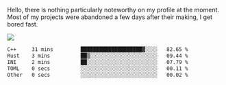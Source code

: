 Hello, there is nothing particularly noteworthy on my profile at the moment.
Most of my projects were abandoned a few days after their making, I get bored fast.

![](http://github-profile-summary-cards.vercel.app/api/cards/profile-details?username=devgksx&theme=github_dark)

<!--START_SECTION:waka-->

```txt
C++     31 mins         ████████████████████▓░░░░   82.65 %
Rust    3 mins          ██▒░░░░░░░░░░░░░░░░░░░░░░   09.44 %
INI     2 mins          ██░░░░░░░░░░░░░░░░░░░░░░░   07.79 %
TOML    0 secs          ░░░░░░░░░░░░░░░░░░░░░░░░░   00.11 %
Other   0 secs          ░░░░░░░░░░░░░░░░░░░░░░░░░   00.02 %
```

<!--END_SECTION:waka-->
